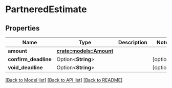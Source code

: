 # PartneredEstimate

## Properties

Name | Type | Description | Notes
------------ | ------------- | ------------- | -------------
**amount** | [**crate::models::Amount**](Amount.md) |  | 
**confirm_deadline** | Option<**String**> |  | [optional]
**void_deadline** | Option<**String**> |  | [optional]

[[Back to Model list]](../README.md#documentation-for-models) [[Back to API list]](../README.md#documentation-for-api-endpoints) [[Back to README]](../README.md)


